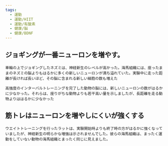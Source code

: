 ```yaml
---
tags:
  - 運動
  - 運動/HIIT
  - 運動/有酸素
  - 健康/脳
  - 健康/BDNF
---
```

## ジョギングが一番ニューロンを増やす。

```
車輪の上でジョギングしたネズミは、神経新生のレベルが高かった。海馬組織には、座ったままのネズミの脳よりもはるかに多くの新しいニューロンが満ち溢れていた。実験中に走った距離が長ければ長いほど、その脳に含まれる新しい細胞の数も増えた
```

```
高強度のインターバルトレーニングを完了した動物の脳には、新しいニューロンの数がはるかに少なかった。それらは、座りがちな動物よりも若干高い量を示しましたが、長距離を走る動物よりははるかに少なかった
```

## 筋トレはニューロンを増やしにくいが強くする

```
ウエイトトレーニングを行ったラットは、実験開始時よりも終了時の方がはるかに強くなっていましたが、神経新生の明らかな増強は示されませんでした。彼らの海馬組織は、まったく運動をしていない動物の海馬組織とまったく同じに見えました。
```

